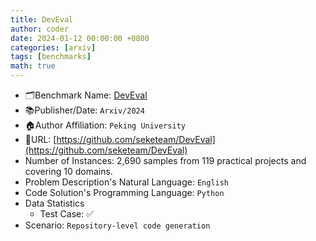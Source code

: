 ```yaml
---
title: DevEval
author: coder
date: 2024-01-12 00:00:00 +0800
categories: [arxiv]
tags: [benchmarks]
math: true
---
```


- 🗂️Benchmark Name: [DevEval](https://arxiv.org/pdf/2401.06401.pdf)
- 📚Publisher/Date: `Arxiv/2024`
- 🏠Author Affiliation: `Peking University`
- 🔗URL: [https://github.com/seketeam/DevEval](https://github.com/seketeam/DevEval)
- Number of Instances:  2,690 samples from 119 practical projects and covering 10 domains.
- Problem Description's Natural Language: `English`
- Code Solution's Programming Language: `Python`
- Data Statistics
  + Test Case: ✅
- Scenario: `Repository-level code generation`
